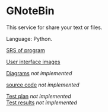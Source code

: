 # GNoteBin

This service for share your text or files.

Language: Python.

[SRS of program](https://github.com/Anton-Euro/gnotebin-lab/blob/main/Requirements/SRS.md)

[User interface images](https://github.com/Anton-Euro/gnotebin-lab/tree/main/Mockups)

[Diagrams]() _not implemented_

[source code]() _not implemented_

[Test plan]() _not implemented_ <br>
[Test results]() _not implemented_
